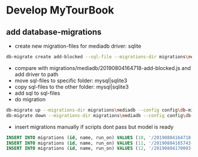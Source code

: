 # Develop MyTourBook

## add database-migrations
- create new migration-files for mediadb driver: sqlite
```bash
db-migrate create add-blocked --sql-file --migrations-dir migrations\mediadb --config config\db-migrate-database.json --env mediadb_sqlite3
```
- compare with migrations/mediadb/20190804164718-add-blocked.js and add driver to path
- move sql-files to specific folder: mysql|sqlite3
- copy sql-files to the other folder: mysql|sqlite3
- add sql to sql-files
- do migration
```bash
db-migrate up --migrations-dir migrations\mediadb --config config\db-migrate-database.json --env mediadb_sqlite3
db-migrate down --migrations-dir migrations\mediadb --config config\db-migrate-database.json --env mediadb_sqlite3
```
- insert migrations manually if scripts dont pass but model is ready 
```sql
INSERT INTO migrations (id, name, run_on) VALUES (10, '/20190804164718-add-blocked', '2019-08-04 22:38:39');
INSERT INTO migrations (id, name, run_on) VALUES (11, '/20190804165743-add-l-id-for-trip', '2019-08-04 22:38:39');
INSERT INTO migrations (id, name, run_on) VALUES (12, '/20190804170003-extend-image-video-object', '2019-08-04 22:39:01');
```
